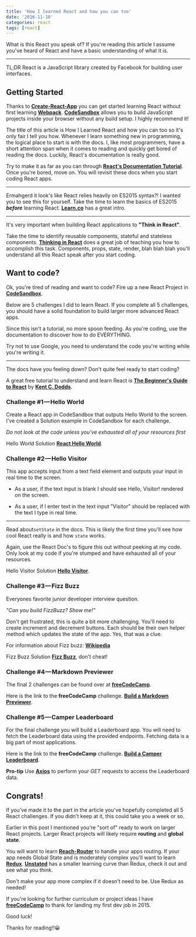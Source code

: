 ```yaml
---
title: 'How I learned React and how you can too'
date: '2016-11-10'
categories: react
tags: [react]
---
```


What is this React you speak of? If you're reading this article I assume you've heard of React and have a basic understanding of what it is.

---

TL;DR React is a JavaScript library created by Facebook for building user interfaces.

## Getting Started

Thanks to [**Create-React-App**][1] you can get started learning React without first learning [**Webpack**][2]. [**CodeSandbox**][3] allows you to build JavaScript projects inside your browser without any build setup. I highly recommend it!

The title of this article is How I Learned React and how you can too so it's only fair I tell you how. Whenever I learn something new in programming, the logical place to start is with the docs. I, like most programmers, have a short attention span when it comes to reading and quickly get bored of reading the docs. Luckily, React's documentation is really good.

Try to make it as far as you can through [**React's Documentation Tutorial**][4]. Once you're bored, move on. You will revisit these docs when you start coding React apps.

---

Ermahgerd it look's like React relies heavily on ES2015 syntax?! I wanted you to see this for yourself. Take the time to learn the basics of ES2015 **_before_** learning React. [**Learn.co**][5] has a great intro.

---

It's very important when building React applications to **"Think in React"**.

Take the time to identify reusable components, stateful and stateless components. [**Thinking in React**][6] does a great job of teaching you how to accomplish this task. Components, props, state, render, blah blah blah you'll understand all this React speak after you start coding.

## Want to code?

Ok, you're tired of reading and want to code? Fire up a new React Project in [**CodeSandbox**][3].

Below are 5 challenges I did to learn React. If you complete all 5 challenges, you should have a solid foundation to build larger more advanced React apps.

Since this isn't a tutorial, no more spoon feeding. As you're coding, use the documentation to discover how to do EVERYTHING.

Try not to use Google, you need to understand the code you're writing while you're writing it.

---

The docs have you feeling down? Don't quite feel ready to start coding?

A great free tutorial to understand and learn React is [**The Beginner's Guide to React**][8] by [**Kent C. Dodds**][9]**.**

### Challenge #1 — Hello World

Create a React app in CodeSandbox that outputs Hello World to the screen. I've created a Solution example in CodeSandbox for each challenge.

_Do not look at the code unless you've exhausted all of your resources first_

Hello World Solution [**React Hello World**][10].

### Challenge #2 — Hello Visitor

This app accepts input from a text field element and outputs your input in real time to the screen.

- As a user, if the text input is blank I should see Hello, Visitor! rendered on the screen.

- As a user, if I enter text in the text input "Visitor" should be replaced with the text I type in real time.

---

Read about`setState` in the docs. This is likely the first time you'll see how cool React really is and how `state` works.

Again, use the React Doc's to figure this out without peeking at my code. Only look at my code if you're stumped and have exhausted all of your resources.

Hello Visitor Solution [**Hello Visitor**][12].

### Challenge #3 — Fizz Buzz

Everyones favorite junior developer interview question.

_"Can you build FizzBuzz? Show me!"_

Don't get frustrated, this is quite a bit more challenging. You'll need to create increment and decrement buttons. Each should be their own helper method which updates the state of the app. Yes, that was a clue.

For information about Fizz buzz: [**Wikipedia**][7]

Fizz Buzz Solution [**Fizz Buzz**][13], don't cheat!

### Challenge #4 — Markdown Previewer

The final 2 challenges can be found over at [**freeCodeCamp**][14].

Here is the link to the **freeCodeCamp** challenge. [**Build a Markdown Previewer**][16].

### Challenge #5 — Camper Leaderboard

For the final challenge you will build a Leaderboard app. You will need to fetch the Leaderboard data using the provided endpoints. Fetching data is a big part of most applications.

Here is the link to the **freeCodeCamp** challenge. [**Build a Camper Leaderboard**][18].

**Pro-tip** Use [**Axios**][19] to perform your _GET_ requests to access the Leaderboard data.

## Congrats!

If you've made it to the part in the article you've hopefully completed all 5 React challenges. If you didn't keep at it, this could take you a week or so.

Earlier in this post I mentioned you're "sort of" ready to work on larger React projects. Larger React projects will likely require **routing** and **global state**.

You will want to learn [**Reach-Router**][20] to handle your apps routing. If your app needs Global State and is moderately complex you'll want to learn [**Redux**][21]. [**Unstated**][22] has a smaller learning curve than Redux, check it out and see what you think.

Don't make your app more complex if it doesn't need to be. Use Redux as needed!

If you're looking for further curriculum or project ideas I have [**freeCodeCamp**][14] to thank for landing my first dev job in 2015.

Good luck!

Thanks for reading!!😀

[1]: https://facebook.github.io/create-react-app/
[2]: https://webpack.js.org/
[3]: https://codesandbox.io/
[4]: https://facebook.github.io/react/tutorial/tutorial.html
[5]: https://learn.co/lessons/intro-to-es2015
[6]: https://facebook.github.io/react/docs/thinking-in-react.html
[7]: https://en.wikipedia.org/wiki/Fizz_buzz
[8]: https://egghead.io/courses/the-beginner-s-guide-to-react
[9]: https://twitter.com/kentcdodds
[10]: https://codesandbox.io/s/n9l8q45024
[12]: https://codesandbox.io/s/nr8oj1kk0m
[13]: https://codesandbox.io/s/ypjp6p9159
[14]: https://www.freecodecamp.org
[16]: https://learn.freecodecamp.org/front-end-libraries/front-end-libraries-projects/build-a-markdown-previewer/
[18]: https://learn.freecodecamp.org/coding-interview-prep/take-home-projects/build-a-camper-leaderboard/
[19]: https://github.com/axios/axios
[20]: https://reach.tech/router
[21]: http://redux.js.org/
[22]: https://unstated.io
